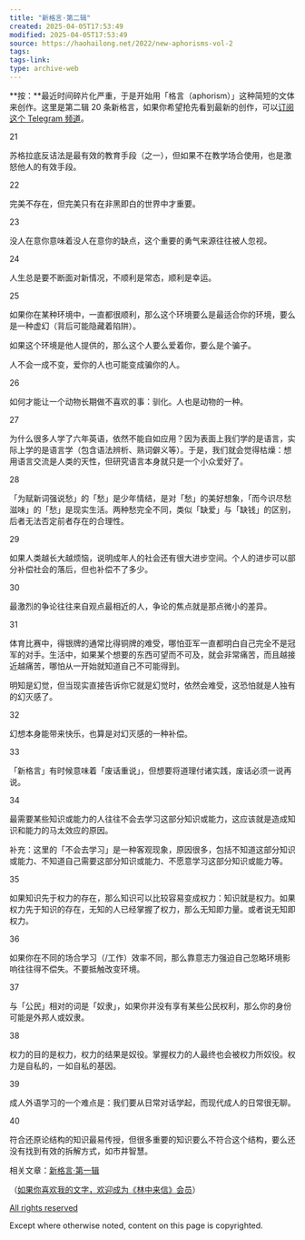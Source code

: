 ```yaml
---
title: "新格言·第二辑"
created: 2025-04-05T17:53:49
modified: 2025-04-05T17:53:49
source: https://haohailong.net/2022/new-aphorisms-vol-2
tags:
tags-link:
type: archive-web
---
```

**按：**最近时间碎片化严重，于是开始用「格言（aphorism）」这种简短的文体来创作。这里是第二辑 20 条新格言，如果你希望抢先看到最新的创作，可以[订阅这个 Telegram 频道](https://t.me/+C%5FgaRStkTGxkMWM1)。

21

苏格拉底反诘法是最有效的教育手段（之一），但如果不在教学场合使用，也是激怒他人的有效手段。

22

完美不存在，但完美只有在非黑即白的世界中才重要。

23

没人在意你意味着没人在意你的缺点，这个重要的勇气来源往往被人忽视。

24

人生总是要不断面对新情况，不顺利是常态，顺利是幸运。

25

如果你在某种环境中，一直都很顺利，那么这个环境要么是最适合你的环境，要么是一种虚幻（背后可能隐藏着陷阱）。

如果这个环境是他人提供的，那么这个人要么爱着你，要么是个骗子。

人不会一成不变，爱你的人也可能变成骗你的人。

26

如何才能让一个动物长期做不喜欢的事：驯化。人也是动物的一种。

27

为什么很多人学了六年英语，依然不能自如应用？因为表面上我们学的是语言，实际上学的是语言学（包含语法辨析、熟词僻义等）。于是，我们就会觉得枯燥：想用语言交流是人类的天性，但研究语言本身就只是一个小众爱好了。

28

「为赋新词强说愁」的「愁」是少年情结，是对「愁」的美好想象，「而今识尽愁滋味」的「愁」是现实生活。两种愁完全不同，类似「缺爱」与「缺钱」的区别，后者无法否定前者存在的合理性。

29

如果人类越长大越烦恼，说明成年人的社会还有很大进步空间。个人的进步可以部分补偿社会的落后，但也补偿不了多少。

30

最激烈的争论往往来自观点最相近的人，争论的焦点就是那点微小的差异。

31

体育比赛中，得银牌的通常比得铜牌的难受，哪怕亚军一直都明白自己完全不是冠军的对手。生活中，如果某个想要的东西可望而不可及，就会非常痛苦，而且越接近越痛苦，哪怕从一开始就知道自己不可能得到。

明知是幻觉，但当现实直接告诉你它就是幻觉时，依然会难受，这恐怕就是人独有的幻灭感了。

32

幻想本身能带来快乐，也算是对幻灭感的一种补偿。

33

「新格言」有时候意味着「废话重说」，但想要将道理付诸实践，废话必须一说再说。

34

最需要某些知识或能力的人往往不会去学习这部分知识或能力，这应该就是造成知识和能力的马太效应的原因。

补充：这里的「不会去学习」是一种客观现象，原因很多，包括不知道这部分知识或能力、不知道自己需要这部分知识或能力、不愿意学习这部分知识或能力等。

35

如果知识先于权力的存在，那么知识可以比较容易变成权力：知识就是权力。如果权力先于知识的存在，无知的人已经掌握了权力，那么无知即力量。或者说无知即权力。

36

如果你在不同的场合学习（/工作）效率不同，那么靠意志力强迫自己忽略环境影响往往得不偿失。不要抵触改变环境。

37

与「公民」相对的词是「奴隶」，如果你并没有享有某些公民权利，那么你的身份可能是外邦人或奴隶。

38

权力的目的是权力，权力的结果是奴役。掌握权力的人最终也会被权力所奴役。权力是自私的，一如自私的基因。

39

成人外语学习的一个难点是：我们要从日常对话学起，而现代成人的日常很无聊。

40

符合还原论结构的知识最易传授，但很多重要的知识要么不符合这个结构，要么还没有找到有效的拆解方式，如市井智慧。

相关文章：[新格言·第一辑](https://haohailong.net/2022/new-aphorisms-vol-1)

（[如果你喜欢我的文字，欢迎成为《林中来信》会员](https://laixin.one/membership/)）

[All rights reserved](https://wikipedia.org/wiki/Copyright)

Except where otherwise noted, content on this page is copyrighted.
